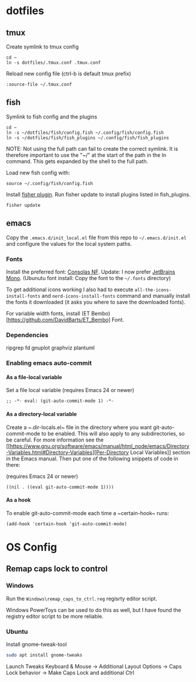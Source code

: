 # dotfiles

## tmux
Create symlink to tmux config
```
cd ~
ln -s dotfiles/.tmux.conf .tmux.conf
```
Reload new config file (ctrl-b is default tmux prefix)
```
:source-file ~/.tmux.conf
```

## fish
Symlink to fish config and the plugins
```
cd ~
ln -s ~/dotfiles/fish/config.fish ~/.config/fish/config.fish
ln -s ~/dotfiles/fish/fish_plugins ~/.config/fish/fish_plugins
```
NOTE: Not using the full path can fail to create the correct symlink. It is therefore important to use the "~/" at the start of the path in the ln command. This gets expanded by the shell to the full path.

Load new fish config with:
```
source ~/.config/fish/config.fish
```

Install [fisher plugin](https://github.com/jorgebucaran/fisher). Run fisher update to install plugins listed in fish_plugins.
```
fisher update
```

## emacs

Copy the `.emacs.d/init_local.el` file from this repo to `~/.emacs.d/init.el` and configure the values for the local system paths.

### Fonts
Install the preferred font: [Consolas NF](https://github.com/whitecolor/my-nerd-fonts/tree/master/Consolas%20NF). 
Update: I now prefer [JetBrains Mono](https://www.jetbrains.com/lp/mono/). 
(Ubunutu font install: Copy the font to the `~/.fonts` directory)

To get additional icons working I also had to execute `all-the-icons-install-fonts` and `nerd-icons-install-fonts` command and manually install the fonts it downloaded (it asks you where to save the downloaded fonts).

For variable width fonts, install (ET Bembo)[https://github.com/DavidBarts/ET_Bembo] Font.

### Dependencies
ripgrep
fd
gnuplot
graphviz
plantuml

### Enabling emacs auto-commit

#### As a file-local variable

Set a file local variable (requires Emacs 24 or newer)
```
;; -*- eval: (git-auto-commit-mode 1) -*-
```

#### As a directory-local variable

Create a ~.dir-locals.el~ file in the directory where you want
git-auto-commit-mode to be enabled. This will also apply to any
subdirectories, so be careful. For more information see the [[https://www.gnu.org/software/emacs/manual/html_node/emacs/Directory-Variables.html#Directory-Variables][Per-Directory
Local Variables]] section in the Emacs manual. Then put one of the following
snippets of code in there:

(requires Emacs 24 or newer)
```
((nil . ((eval git-auto-commit-mode 1))))
```


#### As a hook

To enable git-auto-commit-mode each time a ~certain-hook~ runs:
```
(add-hook 'certain-hook 'git-auto-commit-mode)
```


# OS Config
## Remap caps lock to control
### Windows
Run the `Windows\remap_caps_to_ctrl.reg` regisrty editor script.

Windows PowerToys can be used to do this as well, but I have found the registry editor script to be more reliable.

### Ubuntu
Install gnome-tweak-tool
``` bash
sudo apt install gnome-tweaks
```
Launch Tweaks
Keyboard & Mouse -> Additional Layout Options -> Caps Lock behavior -> Make Caps Lock and additional Ctrl

